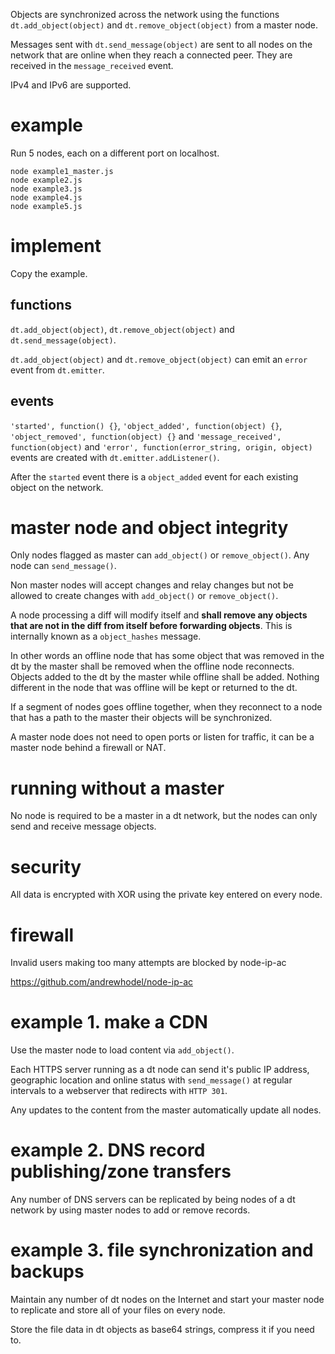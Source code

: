 Objects are synchronized across the network using the functions `dt.add_object(object)` and `dt.remove_object(object)` from a master node.

Messages sent with `dt.send_message(object)` are sent to all nodes on the network that are online when they reach a connected peer.  They are received in the `message_received` event.

IPv4 and IPv6 are supported.

# example

Run 5 nodes, each on a different port on localhost.

```
node example1_master.js
node example2.js
node example3.js
node example4.js
node example5.js
```

# implement

Copy the example.

## functions

`dt.add_object(object)`, `dt.remove_object(object)` and `dt.send_message(object)`.

`dt.add_object(object)` and `dt.remove_object(object)` can emit an `error` event from `dt.emitter`.

## events

`'started', function() {}`, `'object_added', function(object) {}`, `'object_removed', function(object) {}` and `'message_received', function(object)` and `'error', function(error_string, origin, object)` events are created with `dt.emitter.addListener()`.

After the `started` event there is a `object_added` event for each existing object on the network.

# master node and object integrity

Only nodes flagged as master can `add_object()` or `remove_object()`.  Any node can `send_message()`.

Non master nodes will accept changes and relay changes but not be allowed to create changes with `add_object()` or `remove_object()`.

A node processing a diff will modify itself and **shall remove any objects that are not in the diff from itself before forwarding objects**.  This is internally known as a `object_hashes` message.

In other words an offline node that has some object that was removed in the dt by the master shall be removed when the offline node reconnects.  Objects added to the dt by the master while offline shall be added.  Nothing different in the node that was offline will be kept or returned to the dt.

If a segment of nodes goes offline together, when they reconnect to a node that has a path to the master their objects will be synchronized.

A master node does not need to open ports or listen for traffic, it can be a master node behind a firewall or NAT.

# running without a master

No node is required to be a master in a dt network, but the nodes can only send and receive message objects.

# security

All data is encrypted with XOR using the private key entered on every node.

# firewall

Invalid users making too many attempts are blocked by node-ip-ac

https://github.com/andrewhodel/node-ip-ac

# example 1. make a CDN

Use the master node to load content via `add_object()`.

Each HTTPS server running as a dt node can send it's public IP address, geographic location and online status with `send_message()` at regular intervals to a webserver that redirects with `HTTP 301`.

Any updates to the content from the master automatically update all nodes.

# example 2. DNS record publishing/zone transfers

Any number of DNS servers can be replicated by being nodes of a dt network by using master nodes to add or remove records.

# example 3. file synchronization and backups

Maintain any number of dt nodes on the Internet and start your master node to replicate and store all of your files on every node.

Store the file data in dt objects as base64 strings, compress it if you need to.
